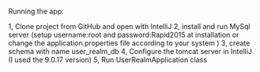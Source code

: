 Running the app:

1, Clone project from GitHub and open with IntelliJ
2, install and run MySql server (setup username:root and password:Rapid2015 at installation or change the application.properties file according to your system )
3, create schema with name user_realm_db 
4, Configure the tomcat server in IntelliJ (I used the 9.0.17 version)
5, Run UserRealmApplication class
